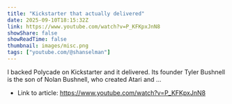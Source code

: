 ```yaml
---
title: "Kickstarter that actually delivered"
date: 2025-09-10T18:15:32Z
link: https://www.youtube.com/watch?v=P_KFKpxJnN8
showShare: false
showReadTime: false
thumbnail: images/misc.png
tags: ["youtube.com/@shanselman"]
---
```

I backed Polycade on Kickstarter and it delivered. Its founder Tyler Bushnell is the son of Nolan Bushnell, who created Atari and ...

- Link to article: https://www.youtube.com/watch?v=P_KFKpxJnN8